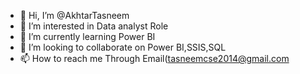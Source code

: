 - 👋 Hi, I’m @AkhtarTasneem
- 👀 I’m interested in Data analyst Role
- 🌱 I’m currently learning Power BI
- 💞️ I’m looking to collaborate on Power BI,SSIS,SQL
- 📫 How to reach me Through Email(tasneemcse2014@gmail.com

<!---
AkhtarTasneem/AkhtarTasneem is a ✨ special ✨ repository because its `README.md` (this file) appears on your GitHub profile.
You can click the Preview link to take a look at your changes.
--->
